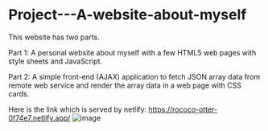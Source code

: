 # Project---A-website-about-myself

This website has two parts.

Part 1: A personal website about myself with a few HTML5 web pages with style sheets and JavaScript.

Part 2: A simple front-end (AJAX) application to fetch JSON array data from remote web service and render the array data in a web page with CSS cards.

Here is the link which is served by netlify: https://rococo-otter-0f74e7.netlify.app/ 
![image](https://github.com/user-attachments/assets/7ba30520-fed0-4090-a238-087cb11bc1a7)

